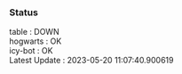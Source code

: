 ### Status


table : DOWN  
hogwarts : OK  
icy-bot : OK  
Latest Update : 2023-05-20 11:07:40.900619
